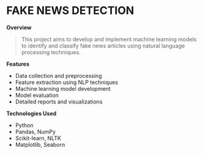 # FAKE NEWS DETECTION

**Overview**
> This project aims to develop and implement machine learning models to identify and classify fake news articles using natural language processing techniques.

**Features**
* Data collection and preprocessing
* Feature extraction using NLP techniques
* Machine learning model development
* Model evaluation
* Detailed reports and visualizations

**Technologies Used**
* Python
* Pandas, NumPy
* Scikit-learn, NLTK
* Matplotlib, Seaborn
